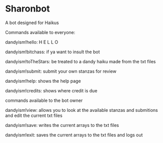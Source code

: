# Sharonbot

A bot designed for Haikus

Commands available to everyone:

dandyism!hello:
  H E L L O
 
dandyism!bitchass:
  if ya want to insult the bot
  
dandyism!toTheStars:
  be treated to a dandy haiku made from the txt files

dandyism!submit:
  submit your own stanzas for review
  
dandyism!help:
  shows the help page
  
dandyism!credits:
  shows where credit is due
  
commands available to the bot owner

dandyism!view:
  allows you to look at the available stanzas and submitions and edit the current txt files
  
dandyism!save:
  writes the current arrays to the txt files

dandyism!exit:
	saves the current arrays to the txt files and logs out

